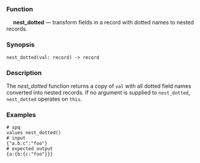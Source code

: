 ### Function

&emsp; **nest_dotted** &mdash; transform fields in a record with dotted names
to nested records.

### Synopsis

```
nest_dotted(val: record) -> record
```

### Description
The _nest_dotted_ function returns a copy of `val` with all dotted field names
converted into nested records. If no argument is supplied to `nest_dotted`,
`nest_dotted` operates on `this`.

### Examples

```mdtest-spq
# spq
values nest_dotted()
# input
{"a.b.c":"foo"}
# expected output
{a:{b:{c:"foo"}}}
```
